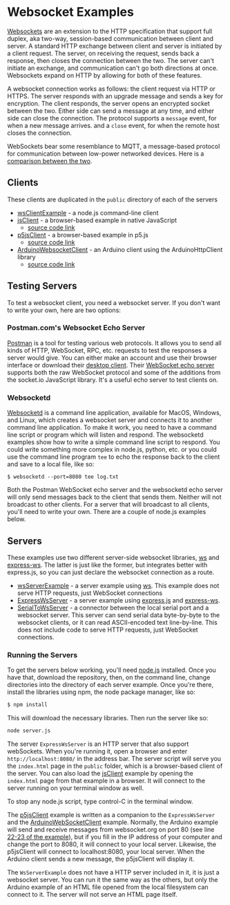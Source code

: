 # Websocket Examples

[Websockets](https://developer.mozilla.org/en-US/docs/Web/API/WebSockets_API) are an extension to the HTTP specification that support full duplex, aka two-way, session-based communication between client and server. A standard HTTP exchange between client and server is initiated by a client request. The server, on receiving the request, sends back a response, then closes the connection between the two. The server can't initiate an exchange, and communication can't go both directions at once. Websockets expand on HTTP by allowing for both of these features. 

A websocket connection works as follows: the client request via HTTP or HTTPS. The server responds with an upgrade message and sends a key for encryption. The client responds, the server opens an encrypted socket between the two. Either side can send a message at any time, and either side can close the connection. The protocol supports a `message` event, for when a new message arrives. and a `close` event, for when the remote host closes the connection. 

WebSockets bear some resemblance to MQTT, a message-based protocol for communication between low-power networked devices. Here is a [comparison between the two](https://tigoe.github.io/mqtt-examples/mqtt-vs-websockets.html). 

## Clients
These clients are duplicated in the `public` directory of each of the servers
* [wsClientExample](https://github.com/tigoe/websocket-examples/tree/main/wsClientExample/) - a node.js command-line client 
* [jsClient](jsClient/) - a browser-based example in native JavaScript 
  * [source code link]({{site.codeurl}}jsClient/)
* [p5jsClient](p5jsClient/) - a browser-based example in p5.js
  * [source code link]({{site.codeurl}}p5jsClient/)
* [ArduinoWebsocketClient](ArduinoWebsocketClient/) - an Arduino client using the ArduinoHttpClient library
  * [source code link]({{site.codeurl}}ArduinoWebsocketClient/)

## Testing Servers
To test a websocket client, you need a websocket server. If you don't want to write your own, here are two options:

### Postman.com's Websocket Echo Server
[Postman](https://www.postman.com/) is a tool for testing various web protocols. It allows you to send all kinds of HTTP, WebSocket, RPC, etc. requests to test the responses a server would give. You can either make an account and use their browser interface or download their [desktop client](https://www.postman.com/downloads/).  Their [WebSocket echo server](https://blog.postman.com/introducing-postman-websocket-echo-service/) supports both the raw WebSocket protocol and some of the additions from the socket.io JavaScript library. It's a useful echo server to test clients on.

### Websocketd
[Websocketd](http://websocketd.com/) is a command line application, available for MacOS, Windows, and
Linux, which creates a websocket server and connects it to another command line application. To make it work, you need to have a command line script or program which will listen and respond. The websocketd examples show how to write a simple command line script to respond. You could write something more complex in node.js, python, etc. or you could use the command line program `tee` to echo the response back to the client and save to a local file, like so:

````
$ websocketd --port=8080 tee log.txt
````
Both the Postman WebSocket echo server and the websocketd echo server will only send messages back to the client
that sends them. Neither will not broadcast to other clients. For a server that will broadcast to all clients, you'll need to write your own. There are a couple of node.js examples below.

## Servers

These examples use two different server-side websocket libraries, [ws](https://www.npmjs.com/package/ws) and [express-ws](https://www.npmjs.com/package/express-ws). The latter is just like the former, but integrates better with express.js, so you can just declare the websocket connection as a route. 

* [wsServerExample](https://github.com/tigoe/websocket-examples/tree/main/wsServerExample/) - a server example using [ws](https://www.npmjs.com/package/ws). This example does not serve HTTP requests, just WebSocket connections
* [ExpressWsServer](https://github.com/tigoe/websocket-examples/tree/main/ExpressWsServer/) - a server example using [express.js](https://expressjs.com/) and [express-ws](https://www.npmjs.com/package/express-ws). 
* [SerialToWsServer](https://github.com/tigoe/websocket-examples/tree/main/SerialToWsServer/) - a connector between the local serial port and a websocket server. This server can send serial data byte-by-byte to the websocket clients, or it can read ASCII-encoded text line-by-line. This does not include code to serve HTTP requests, just WebSocket connections. 

### Running the Servers
To get the servers below working, you'll need [node.js](https://www.nodejs.org) installed. Once you have that,  download the repository, then, on the command line, change directories into the directory of each server example. Once you're there, install the libraries using npm, the node package manager, like so:

````sh
$ npm install
````
This will download the necessary libraries. Then run the server like so:
````sh
node server.js
````

The  server `ExpressWsServer` is an HTTP server that also support webSockets. When you're running it, open a browser and enter `http://localhost:8080/` in the address bar. The server script will serve you the `index.html` page in the `public` folder, which is a browser-based client of the server. You can also load the [jsClient](jsClient) example by opening the `index.html` page from that example in a browser. It will connect to the server running on your terminal window as well. 

To stop any node.js script, type control-C in the terminal window. 

The [p5jsClient](p5jsClient) example is written as a companion to the `ExpressWsServer` and the [ArduinoWebSocketClient](https://github.com/tigoe/websocket-examples/blob/main/ArduinoWebsocketClient/ArduinoWebsocketClient.ino) example. Normally, the Arduino example will send and receive messages from websocket.org on port 80 (see line [22-23 of the example](https://github.com/tigoe/websocket-examples/blob/main/ArduinoWebsocketClient/ArduinoWebsocketClient.ino#L22)), but if you fill in the IP address of your computer and change the port to 8080, it will connect to your local server. Likewise, the p5jsClient will connect to localhost:8080, your local server. When the Arduino client sends a new message, the p5jsClient will display it. 

The `WsServerExample` does not have a HTTP server included in it, it is just a websocket server. You can run it the same way as the others, but only the Arduino example of an HTML file opened from the local filesystem can connect to it. The server will not serve an HTML page itself. 

